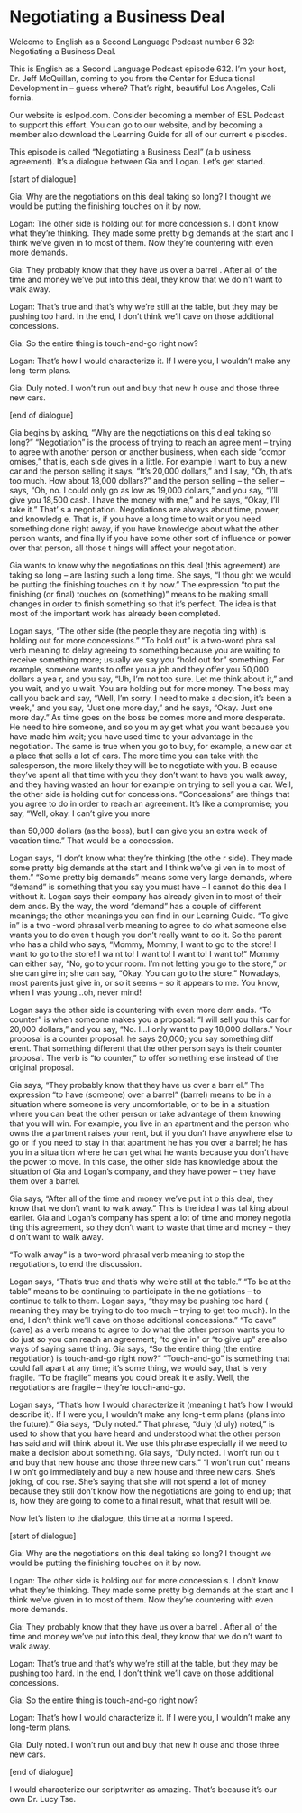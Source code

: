 # Negotiating a Business Deal

Welcome to English as a Second Language Podcast number 6 32: Negotiating a Business Deal.

This is English as a Second Language Podcast episode 632.  I’m your host, Dr. Jeff McQuillan, coming to you from the Center for Educa tional Development in – guess where?  That’s right, beautiful Los Angeles, Cali fornia.

Our website is eslpod.com.  Consider becoming a member of ESL Podcast to support this effort.  You can go to our website, and by becoming a member also download the Learning Guide for all of our current e pisodes.

This episode is called “Negotiating a Business Deal” (a b usiness agreement).  It’s a dialogue between Gia and Logan.  Let’s get started.

[start of dialogue]

Gia:  Why are the negotiations on this deal taking so long?  I thought we would be putting the finishing touches on it by now.

Logan:  The other side is holding out for more concession s.  I don’t know what they’re thinking.  They made some pretty big demands at the start and I think we’ve given in to most of them.  Now they’re countering  with even more demands.

Gia:  They probably know that they have us over a barrel .  After all of the time and money we’ve put into this deal, they know that we do n’t want to walk away.

Logan:  That’s true and that’s why we’re still at the table, but they may be pushing too hard.  In the end, I don’t think we’ll cave  on those additional concessions.

Gia:  So the entire thing is touch-and-go right now?

Logan:  That’s how I would characterize it.  If I were  you, I wouldn’t make any long-term plans.

Gia:  Duly noted.  I won’t run out and buy that new h ouse and those three new cars.

 [end of dialogue]

Gia begins by asking, “Why are the negotiations on this d eal taking so long?” “Negotiation” is the process of trying to reach an agree ment – trying to agree with another person or another business, when each side “compr omises,” that is, each side gives in a little.  For example I want to buy a  new car and the person selling it says, “It’s 20,000 dollars,” and I say, “Oh, th at’s too much.  How about 18,000 dollars?” and the person selling – the seller – says, “Oh, no.  I could only go as low as 19,000 dollars,” and you say, “I’ll give you 18,500 cash.  I have the money with me,” and he says, “Okay, I’ll take it.”  That’ s a negotiation. Negotiations are always about time, power, and knowledg e.  That is, if you have a long time to wait or you need something done right away, if you have knowledge about what the other person wants, and fina lly if you have some other sort of influence or power over that person, all those t hings will affect your negotiation.

Gia wants to know why the negotiations on this deal (this agreement) are taking so long – are lasting such a long time.  She says, “I thou ght we would be putting the finishing touches on it by now.”  The expression “to put the finishing (or final) touches on (something)” means to be making small changes in order to finish something so that it’s perfect.  The idea is that most of the important work has already been completed.

Logan says, “The other side (the people they are negotia ting with) is holding out for more concessions.”  “To hold out” is a two-word phra sal verb meaning to delay agreeing to something because you are waiting to receive something more; usually we say you “hold out for” something.  For example,  someone wants to offer you a job and they offer you 50,000 dollars a yea r, and you say, “Uh, I’m not too sure.  Let me think about it,” and you wait, and yo u wait.  You are holding out for more money.  The boss may call you back and say, “Well, I’m sorry.  I need to make a decision, it’s been a week,” and you say, “Just one more day,” and he says, “Okay.  Just one more day.”  As time goes on the boss be comes more and more desperate.  He need to hire someone, and so you m ay get what you want because you have made him wait; you have used time to your advantage in the negotiation.  The same is true when you go to buy, for example, a new car at a place that sells a lot of cars.  The more time you can take with the salesperson, the more likely they will be to negotiate with you.  B ecause they’ve spent all that time with you they don’t want to have you walk away, and they having wasted an hour for example on trying to sell you a car.  Well, the  other side is holding out for concessions.  “Concessions” are things that you agree to do in order to reach an agreement.  It’s like a compromise; you say, “Well, okay.  I can’t give you more

 than 50,000 dollars (as the boss), but I can give you an extra week of vacation time.”  That would be a concession.

Logan says, “I don’t know what they’re thinking (the othe r side).  They made some pretty big demands at the start and I think we’ve gi ven in to most of them.” “Some pretty big demands” means some very large demands, where “demand” is something that you say you must have – I cannot do this dea l without it.  Logan says their company has already given in to most of their dem ands.  By the way, the word “demand” has a couple of different meanings;  the other meanings you can find in our Learning Guide.  “To give in” is a two -word phrasal verb meaning to agree to do what someone else wants you to do even t hough you don’t really want to do it.  So the parent who has a child who says, “Mommy, Mommy, I want to go to the store!  I want to go to the store!  I wa nt to!  I want to!  I want to!  I want to!”  Mommy can either say, “No, go to your room.   I’m not letting you go to the store,” or she can give in; she can say, “Okay.  You can  go to the store.” Nowadays, most parents just give in, or so it seems – so it  appears to me.  You know, when I was young…oh, never mind!

Logan says the other side is countering with even more dem ands.  “To counter” is when someone makes you a proposal: “I will sell you this car for 20,000 dollars,” and you say, “No.  I…I only want to pay 18,000 dollars.”  Your proposal is a counter proposal: he says 20,000; you say something diff erent.  That something different that the other person says is their counter proposal.  The verb is “to counter,” to offer something else instead of the original proposal.

Gia says, “They probably know that they have us over a barr el.”  The expression “to have (someone) over a barrel” (barrel) means to be in a situation where someone is very uncomfortable, or to be in a situation where you can beat the other person or take advantage of them knowing that you  will win.  For example, you live in an apartment and the person who owns the a partment raises your rent, but if you don’t have anywhere else to go or if you need to stay in that apartment he has you over a barrel; he has you in a situa tion where he can get what he wants because you don’t have the power to move.   In this case, the other side has knowledge about the situation of Gia and  Logan’s company, and they have power – they have them over a barrel.

Gia says, “After all of the time and money we’ve put int o this deal, they know that we don’t want to walk away.”  This is the idea I was tal king about earlier.  Gia and Logan’s company has spent a lot of time and money negotia ting this agreement, so they don’t want to waste that time and money – they d on’t want to walk away.

 “To walk away” is a two-word phrasal verb meaning to stop  the negotiations, to end the discussion.

Logan says, “That’s true and that’s why we’re still at the  table.”  “To be at the table” means to be continuing to participate in the ne gotiations – to continue to talk to them.  Logan says, “they may be pushing too hard ( meaning they may be trying to do too much – trying to get too much).  In the end, I don’t think we’ll cave on those additional concessions.”  “To cave” (cave) as a verb  means to agree to do what the other person wants you to do just so you can reach an agreement; “to give in” or “to give up” are also ways of saying same  thing.  Gia says, “So the entire thing (the entire negotiation) is touch-and-go  right now?”  “Touch-and-go” is something that could fall apart at any time; it’s some thing, we would say, that is very fragile.  “To be fragile” means you could break it e asily.  Well, the negotiations are fragile – they’re touch-and-go.

Logan says, “That’s how I would characterize it (meaning t hat’s how I would describe it).  If I were you, I wouldn’t make any long-t erm plans (plans into the future).”  Gia says, “Duly noted.”  That phrase, “duly (d uly) noted,” is used to show that you have heard and understood what the other person has said and will think about it.  We use this phrase especially if we  need to make a decision about something.  Gia says, “Duly noted.  I won’t run ou t and buy that new house and those three new cars.”  “I won’t run out” means I w on’t go immediately and buy a new house and three new cars.  She’s joking, of cou rse.  She’s saying that she will not spend a lot of money because they still don’t  know how the negotiations are going to end up; that is, how they are going to come to a final result, what that result will be.

Now let’s listen to the dialogue, this time at a norma l speed.

[start of dialogue]

Gia:  Why are the negotiations on this deal taking so long?  I thought we would be putting the finishing touches on it by now.

Logan:  The other side is holding out for more concession s.  I don’t know what they’re thinking.  They made some pretty big demands at the start and I think we’ve given in to most of them.  Now they’re countering  with even more demands.

Gia:  They probably know that they have us over a barrel .  After all of the time and money we’ve put into this deal, they know that we do n’t want to walk away.

 Logan:  That’s true and that’s why we’re still at the table, but they may be pushing too hard.  In the end, I don’t think we’ll cave  on those additional concessions.

Gia:  So the entire thing is touch-and-go right now?

Logan:  That’s how I would characterize it.  If I were  you, I wouldn’t make any long-term plans.

Gia:  Duly noted.  I won’t run out and buy that new h ouse and those three new cars.

[end of dialogue]

I would characterize our scriptwriter as amazing.  That’s because it’s our own Dr. Lucy Tse.





